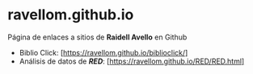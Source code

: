 # ravellom.github.io
Página de enlaces a sitios de __Raidell Avello__ en Github

- Biblio Click: [https://ravellom.github.io/biblioclick/]
- Análisis de datos de ___RED___: [https://ravellom.github.io/RED/RED.html]
